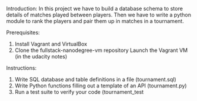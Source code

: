 Introduction:
In this project we have to build a database schema to store details of matches played between players.
Then we have to write a python module to rank the players and pair them up in matches in a tournament.

Prerequisites:
1. Install Vagrant and VirtualBox
2. Clone the fullstack-nanodegree-vm repository
Launch the Vagrant VM (in the udacity notes)

Instructions:
1. Write SQL database and table definitions in a file (tournament.sql)
2. Write Python functions filling out a template of an API (tournament.py)
3. Run a test suite to verify your code (tournament_test
